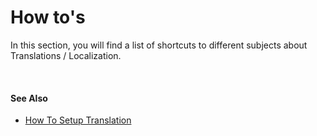 
# How to's

In this section, you will find a list of shortcuts to different subjects about Translations / Localization.

<br/>

#### See Also  

* [How To Setup Translation](howto/setup.md)

